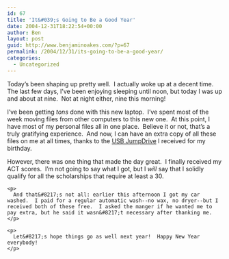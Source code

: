 ```yaml
---
id: 67
title: 'It&#039;s Going to Be a Good Year'
date: 2004-12-31T18:22:54+00:00
author: Ben
layout: post
guid: http://www.benjaminoakes.com/?p=67
permalink: /2004/12/31/its-going-to-be-a-good-year/
categories:
  - Uncategorized
---
```

Today&#8217;s been shaping up pretty well.  I actually woke up at a decent time.  The last few days, I&#8217;ve been enjoying sleeping until noon, but today I was up and about at nine.  Not at night either, nine this morning!

I&#8217;ve been getting _tons_ done with this new laptop.  I&#8217;ve spent most of the week moving files from other computers to this new one.  At this point, I have most of my personal files all in one place.  Believe it or not, that&#8217;s a truly gratifying experience.  And now, I can have an extra copy of all these files on me at all times, thanks to the [USB JumpDrive](http://www.lexar.com/jumpdrive/jd_secure.html) I received for my birthday.

<div>
  <div>
    However, there was one thing that made the day great.  I finally received my ACT scores.  I&#8217;m not going to say what I got, but I <em>will </em>say that I solidly qualify for all the scholarships that require at least a 30.</p> 
    
    <p>
      And that&#8217;s not all: earlier this afternoon I got my car washed.  I paid for a regular automatic wash--no wax, no dryer--but I received both of these free.  I asked the manger if he wanted me to pay extra, but he said it wasn&#8217;t necessary after thanking me.
    </p>
    
    <p>
      Let&#8217;s hope things go as well next year!  Happy New Year everybody!
    </p>
  </div>
</div>